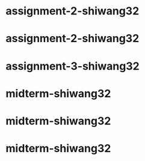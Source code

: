 # assignment-2-shiwang32
# assignment-2-shiwang32
# assignment-3-shiwang32
# midterm-shiwang32
# midterm-shiwang32
# midterm-shiwang32
